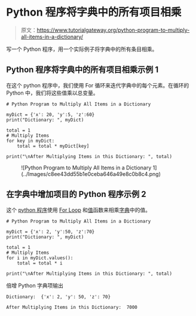 # Python 程序将字典中的所有项目相乘

> 原文：<https://www.tutorialgateway.org/python-program-to-multiply-all-items-in-a-dictionary/>

写一个 Python 程序，用一个实际例子将字典中的所有条目相乘。

## Python 程序将字典中的所有项目相乘示例 1

在这个 python 程序中，我们使用 For 循环来迭代字典中的每个元素。在循环的 Python 中，我们将这些值乘以总变量。

```
# Python Program to Multiply All Items in a Dictionary

myDict = {'x': 20, 'y':5, 'z':60}
print("Dictionary: ", myDict)

total = 1
# Multiply Items
for key in myDict:
    total = total * myDict[key]

print("\nAfter Multiplying Items in this Dictionary: ", total)
```

<figure class="wp-block-image">![Python Program to Multiply All Items in a Dictionary 1](../Images/c8ee43dd55b1e0ceba646a49e8c0b8c4.png)</figure>

## 在字典中增加项目的 Python 程序示例 2

这个 [python 程序](https://www.tutorialgateway.org/python-programming-examples/)使用 [For Loop](https://www.tutorialgateway.org/python-for-loop/) 和[值](https://www.tutorialgateway.org/python-dictionary-values/)函数来相乘[字典](https://www.tutorialgateway.org/python-dictionary/)中的值。

```
# Python Program to Multiply All Items in a Dictionary

myDict = {'x': 2, 'y':50, 'z':70}
print("Dictionary: ", myDict)

total = 1
# Multiply Items
for i in myDict.values():
    total = total * i

print("\nAfter Multiplying Items in this Dictionary: ", total)
```

倍增 Python 字典项输出

```
Dictionary:  {'x': 2, 'y': 50, 'z': 70}

After Multiplying Items in this Dictionary:  7000
```